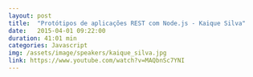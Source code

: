```yaml
---
layout: post
title:  "Protótipos de aplicações REST com Node.js - Kaique Silva"
date:   2015-04-01 09:22:00
duration: 41:01 min
categories: Javascript
img: /assets/image/speakers/kaique_silva.jpg
link: https://www.youtube.com/watch?v=MAQbnSc7YNI
---
```


